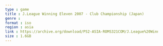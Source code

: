 ```yaml
---
type : game
title : J.League Winning Eleven 2007 - Club Championship (Japan)
genre : 
format : iso
region : asia
link : https://archive.org/download/PS2-ASIA-ROMS321COM/J.League%20Winning%20Eleven%202007%20-%20Club%20Championship%20%28Japan%29.7z
size : 1.6GB
---
```

